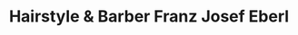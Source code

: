 ---
title: "Hairstyle & Barber Franz Josef Eberl"
url: /st-johann-in-tirol/hairstyle-und-barber-franz-josef-eberl/
shop: Friseur
---